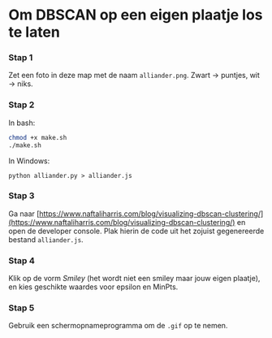 # Om DBSCAN op een eigen plaatje los te laten

### Stap 1

Zet een foto in deze map met de naam `alliander.png`. Zwart -> puntjes, wit -> niks.

### Stap 2

In bash:

```bash
chmod +x make.sh
./make.sh
```

In Windows:

```
python alliander.py > alliander.js
```

### Stap 3

Ga naar [https://www.naftaliharris.com/blog/visualizing-dbscan-clustering/](https://www.naftaliharris.com/blog/visualizing-dbscan-clustering/) en open de developer console. Plak hierin de code uit het zojuist gegenereerde bestand `alliander.js`.

### Stap 4

Klik op de vorm _Smiley_ (het wordt niet een smiley maar jouw eigen plaatje), en kies geschikte waardes voor epsilon en MinPts. 

### Stap 5

Gebruik een schermopnameprogramma om de `.gif` op te nemen.